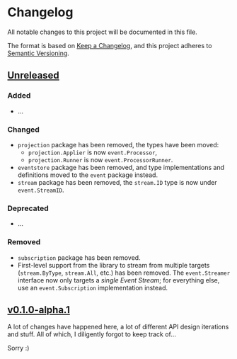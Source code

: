 # Changelog

All notable changes to this project will be documented in this file.

The format is based on [Keep a Changelog](https://keepachangelog.com/), and this
project adheres to [Semantic Versioning](https://semver.org/).

## [Unreleased]
### Added
- ...

### Changed
- `projection` package has been removed, the types have been moved:
    - `projection.Applier` is now `event.Processor`,
    - `projection.Runner` is now `event.ProcessorRunner`.
- `eventstore` package has been removed, and type implementations and definitions moved to the `event` package instead.
- `stream` package has been removed, the `stream.ID` type is now under `event.StreamID`.

### Deprecated
- ...

### Removed
- `subscription` package has been removed.
- First-level support from the library to stream from multiple targets (`stream.ByType`, `stream.All`, etc.) has been removed. The `event.Streamer` interface now only targets a _single Event Stream_; for everything else, use an `event.Subscription` implementation instead.

## [v0.1.0-alpha.1]

A lot of changes have happened here, a lot of different API design iterations and stuff. All of which, I diligently forgot to keep track of...

Sorry :)

<!-- @formatter:off -->
[Unreleased]: https://github.com/get-eventually/go-eventually/compare/v0.1.0-alpha.1..HEAD
[v0.1.0-alpha.1]: https://github.com/get-eventually/go-eventually/compare/8bb9190..HEAD
